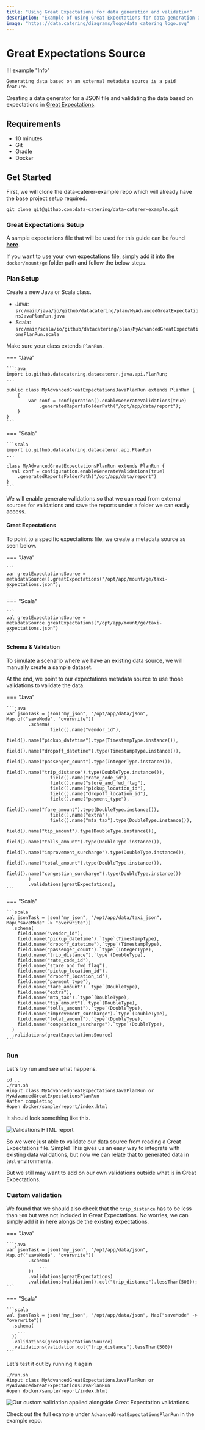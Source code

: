 ```yaml
---
title: "Using Great Expectations for data generation and validation"
description: "Example of using Great Expectations for data generation and testing in Data Caterer."
image: "https://data.catering/diagrams/logo/data_catering_logo.svg"
---
```


# Great Expectations Source

!!! example "Info"

    Generating data based on an external metadata source is a paid feature.

Creating a data generator for a JSON file and validating the data based on expectations 
in [Great Expectations](https://github.com/great-expectations/great_expectations).

## Requirements

- 10 minutes
- Git
- Gradle
- Docker

## Get Started

First, we will clone the data-caterer-example repo which will already have the base project setup required.

```shell
git clone git@github.com:data-catering/data-caterer-example.git
```

### Great Expectations Setup

A sample expectations file that will be used for this guide can be found 
[**here**](https://github.com/data-catering/data-caterer-example/tree/main/docker/mount/ge/taxi-expectations.json).

If you want to use your own expectations file, simply add it into the `docker/mount/ge` folder path and follow the below
steps.

### Plan Setup

Create a new Java or Scala class.

- Java: `src/main/java/io/github/datacatering/plan/MyAdvancedGreatExpectationsJavaPlanRun.java`
- Scala: `src/main/scala/io/github/datacatering/plan/MyAdvancedGreatExpectationsPlanRun.scala`

Make sure your class extends `PlanRun`.

=== "Java"

    ```java
    import io.github.datacatering.datacaterer.java.api.PlanRun;
    ...
    
    public class MyAdvancedGreatExpectationsJavaPlanRun extends PlanRun {
        {
            var conf = configuration().enableGenerateValidations(true)
                .generatedReportsFolderPath("/opt/app/data/report");
        }
    }
    ```

=== "Scala"

    ```scala
    import io.github.datacatering.datacaterer.api.PlanRun
    ...
    
    class MyAdvancedGreatExpectationsPlanRun extends PlanRun {
      val conf = configuration.enableGenerateValidations(true)
        .generatedReportsFolderPath("/opt/app/data/report")
    }
    ```

We will enable generate validations so that we can read from external sources for validations and save the reports
under a folder we can easily access.

#### Great Expectations

To point to a specific expectations file, we create a metadata source as seen below.

=== "Java"

    ```
    var greatExpectationsSource = metadataSource().greatExpectations("/opt/app/mount/ge/taxi-expectations.json");
    ```

=== "Scala"

    ```
    val greatExpectationsSource = metadataSource.greatExpectations("/opt/app/mount/ge/taxi-expectations.json")
    ```

#### Schema & Validation

To simulate a scenario where we have an existing data source, we will manually create a sample dataset.
  
At the end, we point to our expectations metadata source to use those validations to validate the data.

=== "Java"

    ```java
    var jsonTask = json("my_json", "/opt/app/data/json", Map.of("saveMode", "overwrite"))
            .schema(
                    field().name("vendor_id"),
                    field().name("pickup_datetime").type(TimestampType.instance()),
                    field().name("dropoff_datetime").type(TimestampType.instance()),
                    field().name("passenger_count").type(IntegerType.instance()),
                    field().name("trip_distance").type(DoubleType.instance()),
                    field().name("rate_code_id"),
                    field().name("store_and_fwd_flag"),
                    field().name("pickup_location_id"),
                    field().name("dropoff_location_id"),
                    field().name("payment_type"),
                    field().name("fare_amount").type(DoubleType.instance()),
                    field().name("extra"),
                    field().name("mta_tax").type(DoubleType.instance()),
                    field().name("tip_amount").type(DoubleType.instance()),
                    field().name("tolls_amount").type(DoubleType.instance()),
                    field().name("improvement_surcharge").type(DoubleType.instance()),
                    field().name("total_amount").type(DoubleType.instance()),
                    field().name("congestion_surcharge").type(DoubleType.instance())
            )
            .validations(greatExpectations);
    ```

=== "Scala"

    ```scala
    val jsonTask = json("my_json", "/opt/app/data/taxi_json", Map("saveMode" -> "overwrite"))
      .schema(
        field.name("vendor_id"),
        field.name("pickup_datetime").`type`(TimestampType),
        field.name("dropoff_datetime").`type`(TimestampType),
        field.name("passenger_count").`type`(IntegerType),
        field.name("trip_distance").`type`(DoubleType),
        field.name("rate_code_id"),
        field.name("store_and_fwd_flag"),
        field.name("pickup_location_id"),
        field.name("dropoff_location_id"),
        field.name("payment_type"),
        field.name("fare_amount").`type`(DoubleType),
        field.name("extra"),
        field.name("mta_tax").`type`(DoubleType),
        field.name("tip_amount").`type`(DoubleType),
        field.name("tolls_amount").`type`(DoubleType),
        field.name("improvement_surcharge").`type`(DoubleType),
        field.name("total_amount").`type`(DoubleType),
        field.name("congestion_surcharge").`type`(DoubleType),
      )
      .validations(greatExpectationsSource)
    ```

### Run

Let's try run and see what happens.

```shell
cd ..
./run.sh
#input class MyAdvancedGreatExpectationsJavaPlanRun or MyAdvancedGreatExpectationsPlanRun
#after completing
#open docker/sample/report/index.html
```

It should look something like this.

![Validations HTML report](../../../../diagrams/data-source/great_expectations_validation_report.png)

So we were just able to validate our data source from reading a Great Expectations file. Simple!
This gives us an easy way to integrate with existing data validations, but now we can relate that to
generated data in test environments.
  
But we still may want to add on our own validations outside what is in Great Expectations.

### Custom validation

We found that we should also check that the `trip_distance` has to be less than `500` but was not included in Great
Expectations. No worries, we can simply add it in here alongside the existing expectations.

=== "Java"

    ```java
    var jsonTask = json("my_json", "/opt/app/data/json", Map.of("saveMode", "overwrite"))
            .schema(
                ...
            ))
            .validations(greatExpectations)
            .validations(validation().col("trip_distance").lessThan(500));
    ```

=== "Scala"

    ```scala
    val jsonTask = json("my_json", "/opt/app/data/json", Map("saveMode" -> "overwrite"))
      .schema(
        ...
      ))
      .validations(greatExpectationsSource)
      .validations(validation.col("trip_distance").lessThan(500))
    ```

Let's test it out by running it again

```shell
./run.sh
#input class MyAdvancedGreatExpectationsJavaPlanRun or MyAdvancedGreatExpectationsJavaPlanRun
#open docker/sample/report/index.html
```

![Our custom validation applied alongside Great Expectation validations](../../../../diagrams/data-source/custom_validation_great_expectation.png)

Check out the full example under `AdvancedGreatExpectationsPlanRun` in the example repo.
